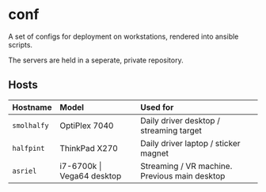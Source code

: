 conf
====

A set of configs for deployment on workstations, rendered into ansible scripts.

The servers are held in a seperate, private repository.

## Hosts

| Hostname        | Model                           | Used for                                      |
|:--------------- |:------------------------------- |:--------------------------------------------- |
| `smolhalfy`     | OptiPlex 7040                   | Daily driver desktop / streaming target       |
| `halfpint`      | ThinkPad X270                   | Daily driver laptop / sticker magnet          |
| `asriel`        | i7-6700k \| Vega64 desktop      | Streaming / VR machine. Previous main desktop |
